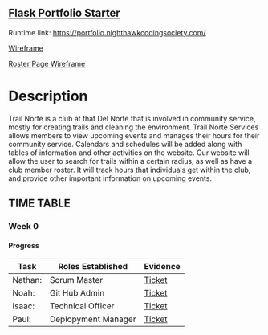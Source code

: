 ## [Flask Portfolio Starter](https://nighthawkcodingsociety.com/projectsearch/details/Flask%20Portfolio%20Starter)
Runtime link: https://portfolio.nighthawkcodingsociety.com/

[Wireframe](https://docs.google.com/drawings/d/14RODdnrxrKMCJk68_OpMs7CLDXJ4XPMM6XRYiQNPPqI/edit?usp=sharing)

[Roster Page Wireframe](https://docs.google.com/drawings/d/16yUoxlKJP2jDEnlldiArediSeA06jlFYST_C2Zj8K0o/edit?usp=sharing)

# Description
  Trail Norte is a club at that Del Norte that is involved in community service, mostly for creating trails and cleaning the environment. Trail Norte Services allows members to view upcoming events and manages their hours for their community service. Calendars and schedules will be added along with tables of information and other activities on the website. Our website will allow the user to search for trails within a certain radius, as well as have a club member roster. It will track hours that individuals get within the club, and provide other important information on upcoming events. 
## TIME TABLE

### Week 0

#### Progress
| **Task** |**Roles Established**| **Evidence** |
| ------------- |---------------| ------------- |
| Nathan:  |Scrum Master| [Ticket]()  |
| Noah:  |Git Hub Admin| [Ticket]()  |
| Isaac:  |Technical Officer| [Ticket]()  |
| Paul:  |Deplopyment Manager| [Ticket]()  | 
